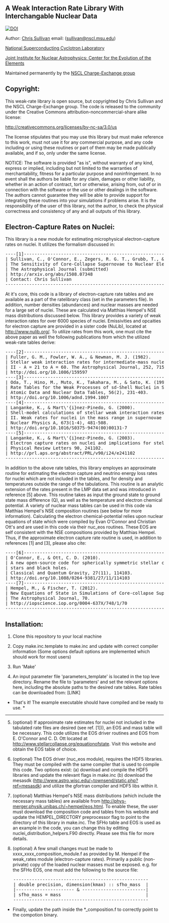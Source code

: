A Weak Interaction Rate Library With Interchangable Nuclear Data
--

[![DOI](https://zenodo.org/badge/19229/csullivan/weakrates.svg)](https://zenodo.org/badge/latestdoi/19229/csullivan/weakrates)

Author: [Chris Sullivan] email: (sullivan@nscl.msu.edu)

[National Superconducting Cyclotron Laboratory]

[Joint Institute for Nuclear Astrophysics: Center for the Evolution of the Elements]

Maintained permanently by the [NSCL Charge-Exchange group]

[Chris Sullivan]: https://people.nscl.msu.edu/~sullivan/
[National Superconducting Cyclotron Laboratory]: http://nscl.msu.edu/
[Joint Institute for Nuclear Astrophysics: Center for the Evolution of the Elements]: http://www.jinaweb.org/
[NSCL Charge-Exchange group]: https://groups.nscl.msu.edu/charge_exchange/


Copyright:		    
----------
This weak-rate library is open source, but copyrighted by Chris Sullivan 
and the NSCL Charge-Exchange group.
The code is released to the community under the
Creative Commons attribution-noncommercial-share alike license:

http://creativecommons.org/licenses/by-nc-sa/3.0/us

The license stipulates that you may use this library but must make reference to
this work, must not use it for any commercial purpose, and any code including or
using these routines or part of them may be made publically available,
and if so, only under the same license.

NOTICE: The software is provided "as is", without warranty of any kind,
express or implied, including but not limited to the warranties of
merchantability, fitness for a particular purpose and noninfringement.
In no event shall the authors be liable for any claim, damages or
other liability, whether in an action of contract, tort or otherwise,
arising from, out of or in connection with the software or the use or
other dealings in the software. The authors cannot guarantee they will
be able to provide support for integrating these routines into your simulations
if problems arise. It is the responsibility of the user of this library, not
the author, to check the physical correctness and consistency of any and all
outputs of this library.


Electron-Capture Rates on Nuclei:
---------------------------------

This library is a new module for estimating microphysical electron-capture rates on nuclei.
It utilizes the formalism discussed in:
<pre>
----[1]-----------------------------------------------------------------------------
| Sullivan, C., O'Connor, E., Zegers, R. G. T., Grubb, T., & Austin, S. M. (2015). |
| The Sensitivity of Core-Collapse Supernovae to Nuclear Electron Capture.         |
| The Astrophysical Journal (submitted)                                            |
| http://arxiv.org/abs/1508.07348                                                  |
| Contact: Chris Sullivan <sullivan@nscl.msu.edu>                                  |
------------------------------------------------------------------------------------
</pre>
At it's core, this code is a library of electron-capture rate tables and
are available as a part of the ratelibrary class (set in the parameters
file). In addition, number densities (abundances) and nuclear masses
are needed for a large set of nuclei. These are calculated via Matthias
Hempel's NSE mass distributions discussed below. This library provides
a variety of weak interaction rates for over 6000 species of nuclei. Emissivities
and opcaities for electron capture are provided in a sister code (NuLib), located
at http://www.nulib.org/. To utilize rates from this work, one must cite the above paper
as well the following publications from which the utilized weak-rate tables derive:
<pre>
----[2]-------------------------------------------------------------------------
| Fuller, G. M., Fowler, W. A., & Newman, M. J. (1982).                        |
| Stellar weak interaction rates for intermediate-mass nuclei.                 |
| II - A = 21 to A = 60. The Astrophysical Journal, 252, 715.                  |
| http://doi.org/10.1086/159597                                                |
----[3]-------------------------------------------------------------------------
| Oda, T., Hino, M., Muto, K., Takahara, M., & Sato, K. (1994).                |
| Rate Tables for the Weak Processes of sd-Shell Nuclei in Stellar Matter.     |
| Atomic Data and Nuclear Data Tables, 56(2), 231-403.                         |
| http://doi.org/10.1006/adnd.1994.1007                                        |
----[4]-------------------------------------------------------------------------
| Langanke, K., & Mart\'{i}nez-Pinedo, G. (2000).                              |
| Shell-model calculations of stellar weak interaction rates:                  |
| II. Weak rates for nuclei in the mass range in supernovae environments.      |
| Nuclear Physics A, 673(1-4), 481-508.                                        |
| http://doi.org/10.1016/S0375-9474(00)00131-7                                 |
----[5]-------------------------------------------------------------------------
| Langanke, K., & Mart\'{i}nez-Pinedo, G. (2003).                              |
| Electron capture rates on nuclei and implications for stellar core collapse. |
| Physical Review Letters 90, 241102.                                          |
| http://prl.aps.org/abstract/PRL/v90/i24/e241102                              |
--------------------------------------------------------------------------------
</pre>
In addition to the above rate tables, this library employes an approximate routine
for estimating the electron capture and neutrino energy loss rates for nuclei
which are not included in the tables, and for density and temperatures outside the
range of the tabulations. This routine is an analytic extension of the
rates present in the LMP data set and was introduced in reference [5] above.
This routine takes as input the ground state to ground state mass difference (Q),
as well as the temperature and electron chemical potential. A variety of nuclear
mass tables can be used in this code via Matthias Hempel's NSE composition routines
(see below for more information). Calculating the electron chemical-potential relies
upon nuclear equations of state which were compiled by 
Evan O'Connor and Christian Ott's and are used in this code via their nuc_eos routines.
These EOS are self consistent with the NSE compositions provided by Matthias Hempel.
Thus, if the approximate electron capture rate routine is used, in addition to
references [1] and [3], please also cite:
<pre>
----[6]-------------------------------------------------------------------------
| O'Connor, E., & Ott, C. D. (2010).					                            |
| A new open-source code for spherically symmetric stellar collapse to neutron |
| stars and black holes.                                                       | 
| Classical and Quantum Gravity, 27(11), 114103.			                      |	    
| http://doi.org/10.1088/0264-9381/27/11/114103                                | 
----[7]-------------------------------------------------------------------------
| Hempel, M., & Fischer, T. (2012).				                                  |
| New Equations of State in Simulations of Core-collapse Supernovae.           |
| The Astrophysical Journal, 70.					                                  |
| http://iopscience.iop.org/0004-637X/748/1/70                                 |
--------------------------------------------------------------------------------
</pre>
Installation:
-------------
1. Clone this repository to your local machine

2. Copy make.inc.template to make.inc and update with correct compiler information
   (Some options default options are implemented which should work for most users)
   
3. Run 'Make'

4. An input parameter file 'parameters_template' is located in the top leve directory.
   Rename the file to 'parameters' and set the relevant options here, including the
   absolute paths to the desired rate tables. Rate tables can be downloaded from:
   [LINK]

 *  That's it! The example executable should have compiled and be ready to use.  *

   ------------------
   
5. (optional) If approximate rate estimates for nuclei not included in the tabulated
   rate files are desired (see ref. [1])), an EOS and mass table will be necessary.
   This code utilizes the EOS driver routines and EOS from E. O'Connor and C. D. Ott
   located at http://www.stellarcollapse.org/equationofstate. Visit this website and
   obtain the EOS table of choice.
   
6. (optional) The EOS driver (nuc_eos module), requires the HDF5 libraries. They must be
   compiled with the same compiler that is used to compile this code. Two options exist:
   (a) download and compile the HDF5 libraries and update the relevant flags in make.inc
   (b) download the mesasdk (http://www.astro.wisc.edu/~townsend/static.php?ref=mesasdk)
   and utilize the gfortran compiler and HDF5 libs within it.
   
7. (optional) Matthias Hempel's NSE mass distributions (which include the necessary
   mass tables) are available from http://phys-merger.physik.unibas.ch/~hempel/eos.html.
   To enable these, the user must download the composition code and tables from his
   website and update the HEMPEL_DIRECTORY preprocessor flag to point to the directory
   of this library in make.inc. The SFHo table and EOS is used as an example in the
   code, you can change this by editting nuclei_distribution_helpers.F90 directly.
   Please see this file for more details.
   
8. (optional) A few small changes must be made to xxxx_xxxx_composition_module.f as
   provided by M. Hempel if the weak_rates module (electron-capture rates). Primarily
   a public (non-private) copy of the loaded nuclear masses must be exposed. e.g. for
   the SFHo EOS, one must add the following to the source file:
<pre>
   ---------------------------------------------------
   | double precision, dimension(kmax) :: sfho_mass  |
   |---------------------- & ------------------------|
   | sfho_mass = mass                                |
   ---------------------------------------------------
</pre>
   * Finally, update the path inside the *_composition.f to correctly point to the
   compotion binary.

